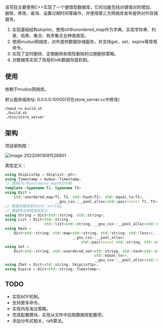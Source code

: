该项目主要使用C++实现了一个键值型数据库，它的功能包括对键值对的增加、删除、修改、查询、设置过期时间等操作，并使用第三方网络库发布提供对外存储服务。

1. 实现基础结构skiplist，使用stl中unordered_map作为字典，实现字符串、列表、哈希、集合、有序集合五种值类型。
2. 使用muduo网络库，对外提供数据存储服务，并支持get、set、expire等常用命令。
3. 实现了定时删除、定期删除和惰性删除的过期删除策略。
4. 对数据库实现了简易的rdb数据存盘机制。

## 使用

依赖于muduo网络库。

默认服务端地址: 0.0.0.0:10000(可在store_server.cc中修改)

```shell
chmod +x build.sh
./build.sh
./bin/store_server
```

## 架构

项目架构图：

![image-20220913091526801](https://lei-typora-image.oss-cn-chengdu.aliyuncs.com/image-20220913091526801.png)

类型定义：

```cpp
using SkipListSp = Skiplist::ptr;
using Timestamp = muduo::Timestamp;
// 使用STL中unordered_map作为字典
template <typename T1, typename T2>
using Dict =
    std::unordered_map<T1, T2, std::hash<T1>, std::equal_to<T1>,
                       __gnu_cxx::__pool_alloc<std::pair<const T1, T2>>>;
// 数据库键类型为std::string。
// 数据库五种值类型定义
using String = Dict<std::string, std::string>;
using List = Dict<std::string,
                  std::list<std::string, __gnu_cxx::__pool_alloc<std::string>>>;
using Hash =
    Dict<std::string, std::map<std::string, std::string, std::less<>,
                               __gnu_cxx::__pool_alloc<
                                   std::pair<const std::string, std::string>>>>;
using Set =
    Dict<std::string, std::unordered_set<std::string, std::hash<std::string>,
                                         std::equal_to<>,
                                         __gnu_cxx::__pool_alloc<std::string>>>;
using ZSet = Dict<std::string, SkipListSp>;
using Expire = Dict<std::string, Timestamp>;
```



## TODO

- 实现AOF机制。
- 支持更多命令。
- 实现内存淘汰策略。
- 完成配置模块，实现从文件中拉取数据库配置项。
- 添加分布式相关，raft算法。